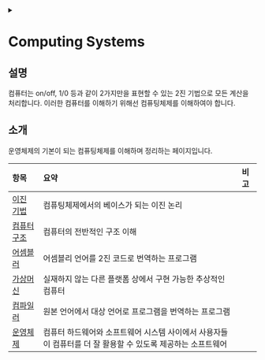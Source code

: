 <link rel="stylesheet" type="text/css" href="/css/header.css">
<link rel="stylesheet" type="text/css" href="/css/bootstrap/5.3.0-alpha1/bootstrap.css">
<div class="sticky-top bg-white pt-1 pb-2" id="header-div-max"></div>
<details id="display-none"><summary></summary>
  <script src="/js/header.js" defer="defer"></script>
  <script src="/js/table/numbering.js" defer="defer"></script>
  <script src="/js/bootstrap/5.3.0-alpha1/bootstrap.bundle.js" defer="defer"></script>
</details>

# Computing Systems

## 설명

컴퓨터는 on/off, 1/0 등과 같이 2가지만을 표현할 수 있는 2진 기법으로 모든 계산을 처리합니다.
이러한 컴퓨터를 이해하기 위해선 컴퓨팅체제를 이해하여야 합니다.

## 소개

운영체제의 기본이 되는 컴퓨팅체제를 이해하며 정리하는 페이지입니다.

| 항목 | 요약 | 비고 |
| :--- | :--- | :--- |
| [이진 기법](./boolean_expression/ "https://max-jayee.github.io/operating_systems/computing_systems/boolean_expression") | 컴퓨팅체제에서의 베이스가 되는 이진 논리 | |
| [컴퓨터 구조](./computer_architecture/ "https://max-jayee.github.io/operating_systems/computing_systems/computer_architecture") | 컴퓨터의 전반적인 구조 이해 | |
| [어셈블러](./assembler/ "https://max-jayee.github.io/operating_systems/computing_systems/assembler") | 어셈블리 언어를 2진 코드로 번역하는 프로그램 | |
| [가상머신](./virtual_machine/ "https://max-jayee.github.io/operating_systems/computing_systems/virtual_machine") | 실재하지 않는 다른 플랫폼 상에서 구현 가능한 추상적인 컴퓨터 | |
| [컴파일러](./compiler/ "https://max-jayee.github.io/operating_systems/computing_systems/compiler") | 원본 언어에서 대상 언어로 프로그램을 번역하는 프로그램 | |
| [운영체제](./operating_systems/ "https://max-jayee.github.io/operating_systems/computing_systems/operating_systems") | 컴퓨터 하드웨어와 소프트웨어 시스템 사이에서 사용자들이 컴퓨터를 더 잘 활용할 수 있도록 제공하는 소프트웨어 | |